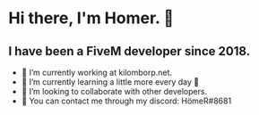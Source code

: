# Hi there, I'm Homer. 👋 

## I have been a FiveM developer since 2018.

- 🔭 I’m currently working at kilomborp.net.
- 🌱 I’m currently learning a little more every day 🤣
- 👯 I’m looking to collaborate with other developers.
- 💬 You can contact me through my discord: HömeR#8681

